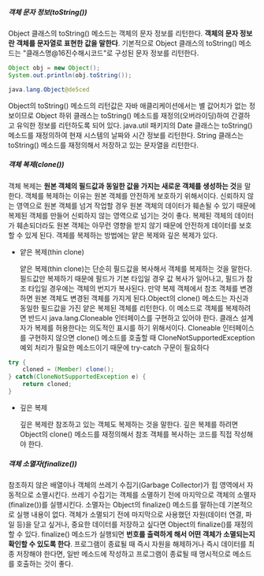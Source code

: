 ##### 객체 문자 정보(toString())

Object 클래스의 toString() 메소드는 객체의 문자 정보를 리턴한다. **객체의 문자 정보란 객체를 문자열로 표현한 값을 말한다**. 기본적으로 Object 클래스의 toString() 메소드는 "클래스명@16진수해시코드"로 구성된 문자 정보를 리턴한다.

```java
Object obj = new Object();
System.out.println(obj.toString());
```

```java
java.lang.Object@de5ced
```

Object의 toString() 메소드의 리턴값은 자바 애클리케이션에서는 별 값어치가 없는 정보이므로 Object 하위 클래스는 toString() 메소드를 재정의(오버라이딩)하여 간결하고 유익한 정보를 리턴하도록 되어 있다. java.util 패키지의 Date 클래스는 toString() 메소드를 재정의하여 현재 시스템의 날짜와 시간 정보를 리턴한다. String 클래스는 toString() 메소드를 재정의해서 저장하고 있는 문자열을 리턴한다.

##### 객체 복제(clone())

객체 복제는 **원본 객체의 필드값과 동일한 값을 가지는 새로운 객체를 생성하는 것**을 말한다. 객체를 복제하는 이유는 원본 객체를 안전하게 보호하기 위해서이다. 신뢰하지 않는 영역으로 원본 객체를 넘겨 작업할 경우 원본 객체의 데이터가 훼손될 수 있기 때문에 복제된 객체를 만들어 신뢰하지 않는 영역으로 넘기는 것이 좋다. 복제된 객체의 데이터가 훼손되더라도 원본 객체는 아무런 영향을 받지 않기 때문에 안전하게 데이터를 보호할 수 있게 된다. 객체를 복제하는 방법에는 얕은 복제와 깊은 복제가 있다.

- 얕은 복제(thin clone)

  얕은 복제(thin clone)는 단순히 필드값을 복사해서 객체를 복제하는 것을 말한다. 필드값만 복제하기 때문에 필드가 기본 타입일 경우 값 복사가 일어나고, 필드가 참조 타입일 경우에는 객체의 번지가 복사된다. 만약 복제 객체에서 참조 객체를 변경하면 원본 객체도 변경된 객체를 가지게 된다.Object의 clone() 메소드는 자신과 동일한 필드값을 가진 얕은 복제된 객체를 리턴한다. 이 메소드로 객체를 복제하려면 반드시 java.lang.Cloneable 인터페이스를 구현하고 있어야 한다. 클래스 설계자가 복제를 허용한다는 의도적인 표시를 하기 위해서이다. Cloneable 인터페이스를 구현하지 않으면 clone() 메소드를 호출할 때 CloneNotSupportedException 예외 처리가 필요한 메소드이기 때문에 try-catch 구문이 필요하다

```java
try {
	cloned = (Member) clone();
} catch(CloneNotSupportedException e) {
	return cloned;
}
```

- 깊은 복제

  깊은 복제란 참조하고 있는 객체도 복제하는 것을 말한다. 깊은 복제를 하려면 Object의 clone() 메소드를 재정의해서 참조 객체를 복사하는 코드를 직접 작성해야 한다. 

##### 객체 소멸자(finalize())

참조하지 않은 배열이나 객체의 쓰레기 수집기(Garbage Collector)가 힙 영역에서 자동적으로 소멸시킨다. 쓰레기 수집기는 객체를 소멸하기 전에 마지막으로 객체의 소멸자(finalize())를 실행시킨다. 소멸자는 Object의 finalize() 메소드를 말하는데 기본적으로 실행 내용이 없다. 객체가 소멸되기 전에 마지막으로 사용했던 자원(데이터 연결, 파일 등)을 닫고 싶거나, 중요한 데이터를 저장하고 싶다면 Object의 finalize()를 재정의할 수 있다. finalize() 메소드가 실행되면 **번호를 출력하게 해서 어떤 객체가 소멸되는지 확인할 수 있도록 한다**. 프로그램이 종료될 때 즉시 자원을 해제하거나 즉시 데이터를 최종 저장해야 한다면, 일반 메소드에 작성하고 프로그램이 종료될 때 명시적으로 메소드를 호출하는 것이 좋다.